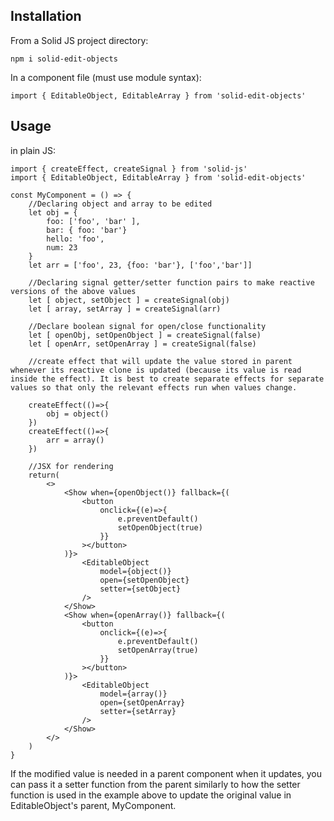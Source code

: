 ## Installation

From a Solid JS project directory:

```
npm i solid-edit-objects
```

In a component file (must use module syntax):

```
import { EditableObject, EditableArray } from 'solid-edit-objects'
```

## Usage

in plain JS:

```
import { createEffect, createSignal } from 'solid-js'
import { EditableObject, EditableArray } from 'solid-edit-objects'

const MyComponent = () => {
    //Declaring object and array to be edited
    let obj = {
        foo: ['foo', 'bar' ],
        bar: { foo: 'bar'}
        hello: 'foo',
        num: 23
    }
    let arr = ['foo', 23, {foo: 'bar'}, ['foo','bar']]

    //Declaring signal getter/setter function pairs to make reactive versions of the above values
    let [ object, setObject ] = createSignal(obj)
    let [ array, setArray ] = createSignal(arr)
    
    //Declare boolean signal for open/close functionality
    let [ openObj, setOpenObject ] = createSignal(false)
    let [ openArr, setOpenArray ] = createSignal(false)

    //create effect that will update the value stored in parent whenever its reactive clone is updated (because its value is read inside the effect). It is best to create separate effects for separate values so that only the relevant effects run when values change.

    createEffect(()=>{
        obj = object()
    })
    createEffect(()=>{
        arr = array()
    })

    //JSX for rendering
    return(
        <>
            <Show when={openObject()} fallback={(
                <button
                    onclick={(e)=>{
                        e.preventDefault()
                        setOpenObject(true)
                    }}
                ></button>
            )}>
                <EditableObject
                    model={object()}
                    open={setOpenObject}
                    setter={setObject}
                />
            </Show>
            <Show when={openArray()} fallback={(
                <button
                    onclick={(e)=>{
                        e.preventDefault()
                        setOpenArray(true)
                    }}
                ></button>
            )}>
                <EditableObject
                    model={array()}
                    open={setOpenArray}
                    setter={setArray}
                />
            </Show>
        </>
    )
}
```
If the modified value is needed in a parent component when it updates, you can pass it a setter function from the parent similarly to how the setter function is used in the example above to update the original value in EditableObject's parent, MyComponent.

